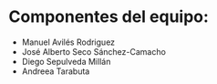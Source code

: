 # Componentes del equipo:
- Manuel Avilés Rodriguez
- José Alberto Seco Sánchez-Camacho
- Diego Sepulveda Millán
- Andreea Tarabuta

